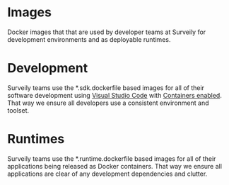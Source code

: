 # Images
Docker images that that are used by developer teams at Surveily for development environments and as deployable runtimes.

# Development
Surveily teams use the *.sdk.dockerfile based images for all of their software development using [Visual Studio Code](https://code.visualstudio.com/) with [Containers enabled](https://code.visualstudio.com/docs/remote/containers). That way we ensure all developers use a consistent environment and toolset.

# Runtimes
Surveily teams use the *.runtime.dockerfile based images for all of their applications being released as Docker containers. That way we ensure all applications are clear of any development dependencies and clutter.
